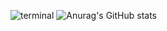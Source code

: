 ![terminal](https://user-images.githubusercontent.com/79395973/202424916-38ccac74-db1d-4517-8eb3-cfb6e743a192.gif)
![Anurag's GitHub stats](https://github-readme-stats.vercel.app/api?username=Lapl4ce&show_icons=true&theme=transparent)
